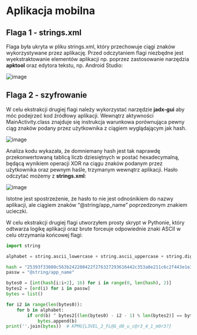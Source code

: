 # Aplikacja mobilna

## Flaga 1 - strings.xml

Flaga była ukryta w pliku strings.xml, który przechowuje ciągi znaków wykorzystywane przez
aplikację. Przed odczytaniem flagi niezbędne jest wyekstraktowanie elementów aplikacji np.
poprzez zastosowanie narzędzia **apktool** oraz edytora tekstu, np. Android Studio:

![image](https://github.com/amalcew/cyber_hackademy/assets/73908014/9f574a35-6859-4e10-9206-a29e642e3670)

## Flaga 2 - szyfrowanie

W celu ekstrakcji drugiej flagi należy wykorzystać narzędzie **jadx-gui** aby móc podejrzeć kod źródłowy aplikacji. Wewnątrz aktywności MainActivity.class znajduje się instrukcja warunkowa porównująca pewny ciąg znaków podany przez użytkownika z ciągiem wyglądającym jak hash.

![image](https://github.com/amalcew/cyber_hackademy/assets/73908014/6c260b4c-d2da-4418-91aa-94a36ffa5e42)

Analiza kodu wykazała, że domniemany hash jest tak naprawdę przekonwertowaną tablicą liczb dziesiętnych w postać hexadecymalną, będącą wynikiem operacji XOR na ciągu znaków podanym przez użytkownika oraz pewnym haśle, trzymanym wewnątrz aplikacji.
Hasło odczytać możemy z **strings.xml**:

![image](https://github.com/amalcew/cyber_hackademy/assets/73908014/8801f390-229a-42ab-92e5-05cbd8f33b44)

Istotne jest spostrzeżenie, że hasło to nie jest odnośnikiem do nazwy aplikacji, ale ciągiem znaków “@string/app_name” poprzedzonym znakiem ucieczki.

W celu ekstrakcji drugiej flagi utworzyłem prosty skrypt w Pythonie, który odtwarza logikę aplikacji oraz brute forceuje odpowiednie znaki ASCII w celu otrzymania końcowej flagi:

```python
import string

alphabet = string.ascii_lowercase + string.ascii_uppercase + string.digits + string.punctuation

hash = "25393f33080c563b242200422f276327293616442c353a0e211c6c2f443e1e38035900474c3d"
passw = "@string/app_name"

bytes0 = [int(hash[i:i+2], 16) for i in range(0, len(hash), 2)]
bytes2 = [ord(i) for i in passw]
bytes = list()

for i2 in range(len(bytes0)):
    for b in alphabet:
        if ord(b) ^ bytes2[(len(bytes0) - i2 - 1) % len(bytes2)] == bytes0[i2]:
            bytes.append(b)
print(''.join(bytes))  # KPMG{L3VEL_2_FL@G_d0_u_c@r3_4_1_m0r3?}
```

